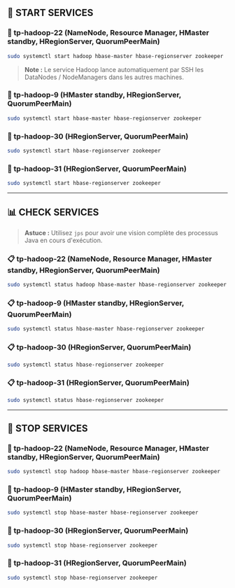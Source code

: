 ## 🚀 START SERVICES

### 🔧 tp-hadoop-22 (NameNode, Resource Manager, HMaster standby, HRegionServer, QuorumPeerMain)
```bash
sudo systemctl start hadoop hbase-master hbase-regionserver zookeeper
```
> **Note :** Le service Hadoop lance automatiquement par SSH les DataNodes / NodeManagers dans les autres machines.

### 🔧 tp-hadoop-9 (HMaster standby, HRegionServer, QuorumPeerMain)
```bash
sudo systemctl start hbase-master hbase-regionserver zookeeper
```

### 🔧 tp-hadoop-30 (HRegionServer, QuorumPeerMain)
```bash
sudo systemctl start hbase-regionserver zookeeper
```

### 🔧 tp-hadoop-31 (HRegionServer, QuorumPeerMain)
```bash
sudo systemctl start hbase-regionserver zookeeper
```

---

## 📊 CHECK SERVICES

> **Astuce :** Utilisez `jps` pour avoir une vision complète des processus Java en cours d'exécution.

### 📋 tp-hadoop-22 (NameNode, Resource Manager, HMaster standby, HRegionServer, QuorumPeerMain)
```bash
sudo systemctl status hadoop hbase-master hbase-regionserver zookeeper
```

### 📋 tp-hadoop-9 (HMaster standby, HRegionServer, QuorumPeerMain)
```bash
sudo systemctl status hbase-master hbase-regionserver zookeeper
```

### 📋 tp-hadoop-30 (HRegionServer, QuorumPeerMain)
```bash
sudo systemctl status hbase-regionserver zookeeper
```

### 📋 tp-hadoop-31 (HRegionServer, QuorumPeerMain)
```bash
sudo systemctl status hbase-regionserver zookeeper
```

---

## 🛑 STOP SERVICES

### 🔴 tp-hadoop-22 (NameNode, Resource Manager, HMaster standby, HRegionServer, QuorumPeerMain)
```bash
sudo systemctl stop hadoop hbase-master hbase-regionserver zookeeper
```

### 🔴 tp-hadoop-9 (HMaster standby, HRegionServer, QuorumPeerMain)
```bash
sudo systemctl stop hbase-master hbase-regionserver zookeeper
```

### 🔴 tp-hadoop-30 (HRegionServer, QuorumPeerMain)
```bash
sudo systemctl stop hbase-regionserver zookeeper
```

### 🔴 tp-hadoop-31 (HRegionServer, QuorumPeerMain)
```bash
sudo systemctl stop hbase-regionserver zookeeper
```